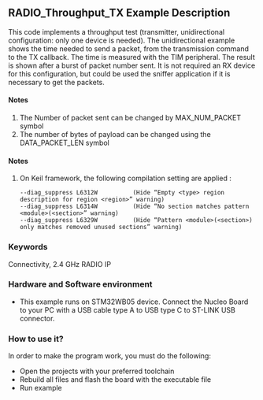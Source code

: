 ## __RADIO_Throughput_TX Example Description__

This code implements a throughput test (transmitter, unidirectional configuration: only one device is needed).
The unidirectional example shows the time needed to send a packet, from the transmission command to the TX callback. The time is measured with the TIM peripheral.
The result is shown after a burst of packet number sent. It is not required an RX device for this configuration, 
but could be used the sniffer application if it is necessary to get the packets.

#### <b>Notes</b>
1. The Number of packet sent can be changed by MAX_NUM_PACKET symbol
2. The number of bytes of payload can be changed using the DATA_PACKET_LEN symbol

#### __Notes__
                                            
 1. On Keil framework, the following compilation setting are applied :
    
        --diag_suppress L6312W          (Hide “Empty <type> region description for region <region>” warning)
        --diag_suppress L6314W          (Hide “No section matches pattern <module>(<section>” warning)
        --diag_suppress L6329W          (Hide “Pattern <module>(<section>) only matches removed unused sections” warning)


### __Keywords__

Connectivity, 2.4 GHz RADIO IP

### __Hardware and Software environment__

  - This example runs on STM32WB05 device.
    Connect the Nucleo Board to your PC with a USB cable type A to USB type C to ST-LINK USB connector. 

### __How to use it?__

In order to make the program work, you must do the following:

 - Open the projects with your preferred toolchain
 - Rebuild all files and flash the board with the executable file
 - Run example
 
